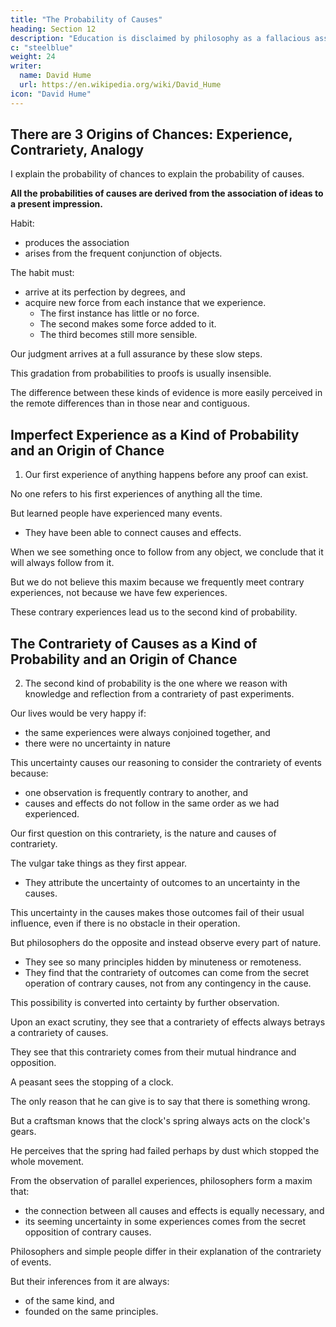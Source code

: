 ```yaml
---
title: "The Probability of Causes"
heading: Section 12
description: "Education is disclaimed by philosophy as a fallacious assent to any opinion"
c: "steelblue"
weight: 24
writer:
  name: David Hume
  url: https://en.wikipedia.org/wiki/David_Hume
icon: "David Hume"
---
```




## There are 3 Origins of Chances: Experience, Contrariety, Analogy

I explain the probability of chances to explain the probability of causes.

<!-- Philosophers say that what the vulgar call 'chance' is just a secret and concealed cause.
Therefore, we must examine the probability of causes. -->

**All the probabilities of causes are derived from the association of ideas to a present impression.**

Habit:
- produces the association
- arises from the frequent conjunction of objects.

The habit must:
- arrive at its perfection by degrees, and
- acquire new force from each instance that we experience.
  - The first instance has little or no force.
  - The second makes some force added to it.
  - The third becomes still more sensible.

Our judgment arrives at a full assurance by these slow steps.

<!-- But before it attains this perfection, it passes through several inferior degrees.
In all of them, it is only a presumption or probability. -->

This gradation from probabilities to proofs is usually insensible.

The difference between these kinds of evidence is more easily perceived in the remote differences than in those near and contiguous.


## Imperfect Experience as a Kind of Probability and an Origin of Chance

1. Our first experience of anything happens before any proof can exist.

No one refers to his first experiences of anything all the time.

But learned people have experienced many events.
- They have been able to connect causes and effects.

 <!-- attained only an imperfect experience of -->
<!-- But their minds have developed observations on the  -->

<!-- It gives their minds a new force to its reasonings which allows it to build an argument on one single experience when duly prepared and examined. -->

When we see something once to follow from any object, we conclude that it will always follow from it.

But we do not believe this maxim because we frequently meet contrary experiences, not because we have few experiences.

 <!-- is not always certain, it is not because we lack a sufficient number of experiences. -->

These contrary experiences lead us to the second kind of probability.

<!-- , where there is a contrariety in our experience and observation. -->


## The Contrariety of Causes as a Kind of Probability and an Origin of Chance

2. The second kind of probability is the one where we reason with knowledge and reflection from a contrariety of past experiments.

Our lives would be very happy if:
- the same experiences were always conjoined together, and
- there were no uncertainty in nature

<!-- we had nothing to fear but the mistakes of our own judgment, without thinking about nature's uncertainty. -->

This uncertainty causes our reasoning to consider the contrariety of events because:
- one observation is frequently contrary to another, and
- causes and effects do not follow in the same order as we had experienced.

Our first question on this contrariety, is the nature and causes of contrariety.

The vulgar take things as they first appear.
- They attribute the uncertainty of outcomes to an uncertainty in the causes.

This uncertainty in the causes makes those outcomes fail of their usual influence, even if there is no obstacle in their operation.

But philosophers do the opposite and instead observe every part of nature.
- They see so many principles hidden by minuteness or remoteness.
- They find that the contrariety of outcomes can come from the secret operation of contrary causes, not from any contingency in the cause.

This possibility is converted into certainty by further observation.

Upon an exact scrutiny, they see that a contrariety of effects always betrays a contrariety of causes.

They see that this contrariety comes from their mutual hindrance and opposition.

A peasant sees the stopping of a clock.

The only reason that he can give is to say that there is something wrong.

But a craftsman knows that the clock's spring always acts on the clock's gears.

He perceives that the spring had failed perhaps by dust which stopped the whole movement.

From the observation of parallel experiences, philosophers form a maxim that:
- the connection between all causes and effects is equally necessary, and
- its seeming uncertainty in some experiences comes from the secret opposition of contrary causes.

Philosophers and simple people differ in their explanation of the contrariety of events.

But their inferences from it are always:
- of the same kind, and
- founded on the same principles.


